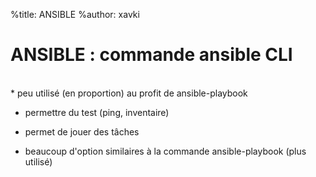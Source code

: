 %title: ANSIBLE
%author: xavki


# ANSIBLE : commande ansible CLI



<br>
* peu utilisé (en proportion) au profit de ansible-playbook

* permettre du test (ping, inventaire)

* permet de jouer des tâches

* beaucoup d'option similaires à la commande ansible-playbook (plus utilisé)

<br>
